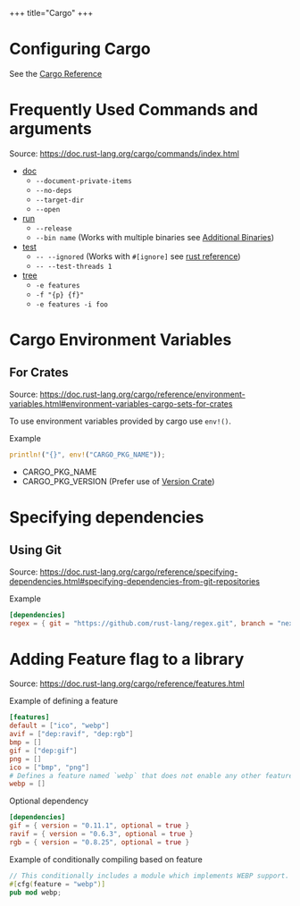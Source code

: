 +++
title="Cargo"
+++

# Configuring Cargo

See the [Cargo Reference](https://doc.rust-lang.org/cargo/reference/config.html#configuration-format)

# Frequently Used Commands and arguments

Source: <https://doc.rust-lang.org/cargo/commands/index.html>

- [doc](https://doc.rust-lang.org/cargo/commands/cargo-doc.html)
  - `--document-private-items`
  - `--no-deps`
  - `--target-dir`
  - `--open`
- [run](https://doc.rust-lang.org/cargo/commands/cargo-run.html)
  - `--release`
  - `--bin name` (Works with multiple binaries see [Additional Binaries](https://doc.rust-lang.org/cargo/reference/cargo-targets.html?highlight=bin#binaries))
- [test](https://doc.rust-lang.org/cargo/commands/cargo-test.html)
  - `-- --ignored` (Works with `#[ignore]`
    see [rust reference](https://doc.rust-lang.org/reference/attributes/testing.html#the-ignore-attribute))
  - `-- --test-threads 1`
- [tree](https://doc.rust-lang.org/cargo/reference/features.html#inspecting-resolved-features)
  - `-e features`
  - `-f "{p} {f}"`
  - `-e features -i foo`

# Cargo Environment Variables

## For Crates

Source: <https://doc.rust-lang.org/cargo/reference/environment-variables.html#environment-variables-cargo-sets-for-crates>

To use environment variables provided by cargo use `env!()`.

Example

```rust
println!("{}", env!("CARGO_PKG_NAME"));
```

- CARGO_PKG_NAME
- CARGO_PKG_VERSION (Prefer use of [Version Crate](https://crates.io/crates/version))

# Specifying dependencies

## Using Git

Source: <https://doc.rust-lang.org/cargo/reference/specifying-dependencies.html#specifying-dependencies-from-git-repositories>

Example

```toml
[dependencies]
regex = { git = "https://github.com/rust-lang/regex.git", branch = "next" }
```

# Adding Feature flag to a library

Source: <https://doc.rust-lang.org/cargo/reference/features.html>

Example of defining a feature

```toml
[features]
default = ["ico", "webp"]
avif = ["dep:ravif", "dep:rgb"]
bmp = []
gif = ["dep:gif"]
png = []
ico = ["bmp", "png"]
# Defines a feature named `webp` that does not enable any other features.
webp = []
```

Optional dependency

```toml
[dependencies]
gif = { version = "0.11.1", optional = true }
ravif = { version = "0.6.3", optional = true }
rgb = { version = "0.8.25", optional = true }
```

Example of conditionally compiling based on feature

```rust
// This conditionally includes a module which implements WEBP support.
#[cfg(feature = "webp")]
pub mod webp;
```
